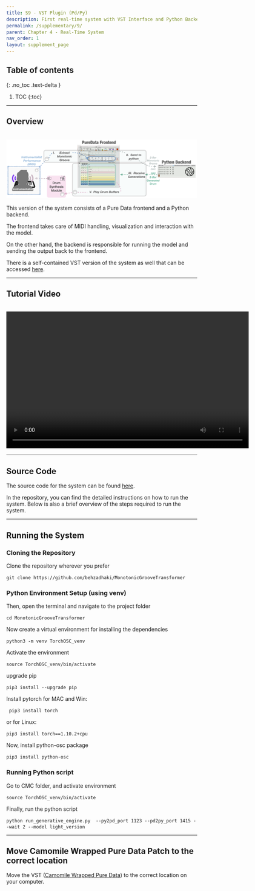 ```yaml
---
title: S9 - VST Plugin (Pd/Py)
description: First real-time system with VST Interface and Python Backend
permalink: /supplementary/9/
parent: Chapter 4 - Real-Time System
nav_order: 1
layout: supplement_page
---
```

## Table of contents
{: .no_toc .text-delta }

1. TOC
{:toc}

---

## Overview

<br> 

<img src="/assets/ch4/s9/pypd.png" alt="Alt text" width="800"/>

<br> 

This version of the system consists of a Pure Data frontend and a Python backend. 

The frontend takes care of MIDI handling, visualization and interaction with the model.

On the other hand, the backend is responsible for running the model and sending the output back to the frontend.

There is a self-contained VST version of the system as well that can be accessed [here](../supplementary/11/).

--- 

## Tutorial Video

<br>

<video controls width="640" height="360">
  <source src="{{ '/assets/ch4/vids/Monotonic Groove Transformer Tutorial.mp4' | relative_url }}" type="video/mp4">
  Your browser does not support the video tag.
</video>


---

## Source Code

The source code for the system can be found [here](https://github.com/behzadhaki/MonotonicGrooveTransformer).

In the repository, you can find the detailed instructions on how to run the system. Below is also a brief overview of the steps required to run the system.


---

## Running the System

### Cloning the Repository

Clone the repository wherever you prefer
    
```
git clone https://github.com/behzadhaki/MonotonicGrooveTransformer 
```      

### Python Environment Setup (using venv) 

Then, open the terminal and navigate to the project folder

```
cd MonotonicGrooveTransformer
```
    
Now create a virtual environment for installing the dependencies

```
python3 -m venv TorchOSC_venv
```

Activate the environment

``` 
source TorchOSC_venv/bin/activate 
```

upgrade pip

``` 
pip3 install --upgrade pip 
```
        
Install pytorch for MAC and Win:
```
 pip3 install torch  
``` 

or for Linux:

```
pip3 install torch==1.10.2+cpu 
```

Now, install python-osc package

```
pip3 install python-osc
```

### Running Python script

Go to CMC folder, and activate environment

```
source TorchOSC_venv/bin/activate
```    
        
    
Finally, run the python script

```
python run_generative_engine.py  --py2pd_port 1123 --pd2py_port 1415 --wait 2 --model light_version
```
        
---

## Move Camomile Wrapped Pure Data Patch to the correct location


Move the VST ([Camomile Wrapped Pure Data](https://github.com/behzadhaki/MonotonicGrooveTransformer/tree/main/VST3)) to the correct location on your computer.

